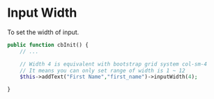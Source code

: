 # Input Width

To set the width of input.

```php
public function cbInit() {
    // ...

    // Width 4 is equivalent with bootstrap grid system col-sm-4
    // It means you can only set range of width is 1 ~ 12
    $this->addText("First Name","first_name")->inputWidth(4);

}
```